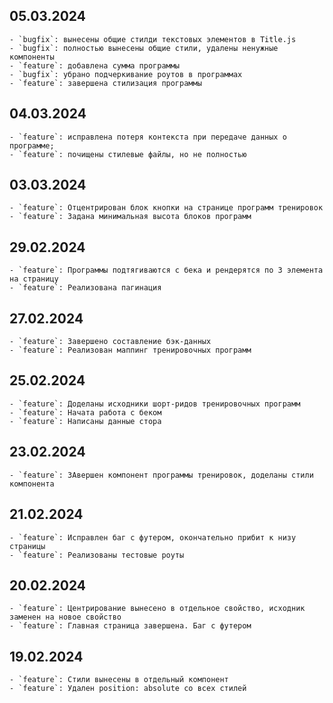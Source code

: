 ## 05.03.2024

    - `bugfix`: вынесены общие стилди текстовых элементов в Title.js
    - `bugfix`: полностью вынесены общие стили, удалены ненужные компоненты
    - `feature`: добавлена сумма программы
    - `bugfix`: убрано подчеркивание роутов в программах
    - `feature`: завершена стилизация программы

## 04.03.2024

    - `feature`: исправлена потеря контекста при передаче данных о программе;
    - `feature`: почищены стилевые файлы, но не полностью

## 03.03.2024

    - `feature`: Отцентрирован блок кнопки на странице программ тренировок
    - `feature`: Задана минимальная высота блоков программ

## 29.02.2024

    - `feature`: Программы подтягиваются с бека и рендерятся по 3 элемента на страницу
    - `feature`: Реализована пагинация

## 27.02.2024

    - `feature`: Завершено составление бэк-данных
    - `feature`: Реализован маппинг тренировочных программ

## 25.02.2024

    - `feature`: Доделаны исходники шорт-ридов тренировочных программ
    - `feature`: Начата работа с беком
    - `feature`: Написаны данные стора

## 23.02.2024

    - `feature`: ЗАвершен компонент программы тренировок, доделаны стили компонента

## 21.02.2024

    - `feature`: Исправлен баг с футером, окончательно прибит к низу страницы
    - `feature`: Реализованы тестовые роуты

## 20.02.2024

    - `feature`: Центрирование вынесено в отдельное свойство, исходник заменен на новое свойство
    - `feature`: Главная страница завершена. Баг с футером

## 19.02.2024

    - `feature`: Стили вынесены в отдельный компонент
    - `feature`: Удален position: absolute со всех стилей

